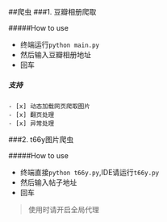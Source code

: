 ##爬虫
###1. 豆瓣相册爬取

#####How to use
- 终端运行`python main.py`
- 然后输入豆瓣相册地址
- 回车

##### 支持
	- [x] 动态加载网页爬取图片  
	- [x] 翻页处理  
	- [x] 异常处理


###2. t66y图片爬虫


#####How to use
- 终端直接`python t66y.py`,IDE请运行`t66y.py`
- 然后输入帖子地址
- 回车

> 使用时请开启全局代理